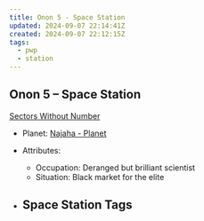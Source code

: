 ```yaml
---
title: Onon 5 - Space Station
updated: 2024-09-07 22:14:41Z
created: 2024-09-07 22:12:15Z
tags:
  - pwp
  - station
---
```


## Onon 5 &ndash; Space Station

[Sectors Without Number](https://sectorswithoutnumber.com/sector/bfDcBzTtgpeyLUfwzjio/planet/gvIQug8BeI5qm4bo4ABF)

- Planet: [Najaha - Planet](../../../Gaming/StarsWithoutNumber/PiratesWithoutPlunder/Najaha%20-%20Planet.md)

- Attributes:
   -   Occupation: Deranged but brilliant scientist
   -   Situation: Black market for the elite

- Space Station Tags
	-  
